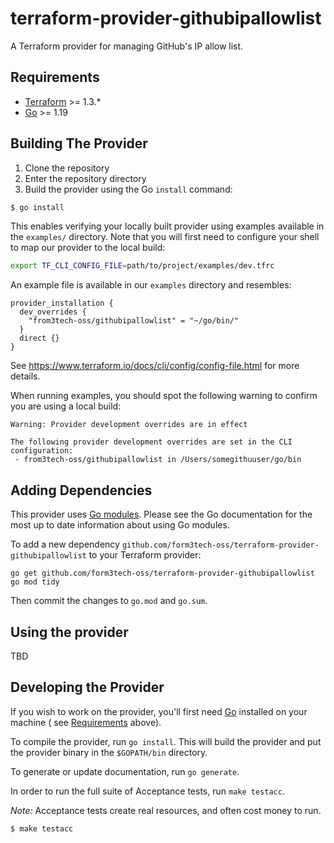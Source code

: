 # terraform-provider-githubipallowlist

A Terraform provider for managing GitHub's IP allow list.

## Requirements

- [Terraform](https://www.terraform.io/downloads.html) >= 1.3.*
- [Go](https://golang.org/doc/install) >= 1.19

## Building The Provider

1. Clone the repository
1. Enter the repository directory
1. Build the provider using the Go `install` command:

```sh
$ go install
```

This enables verifying your locally built provider using examples available in the `examples/` directory.
Note that you will first need to configure your shell to map our provider to the local build:

```sh
export TF_CLI_CONFIG_FILE=path/to/project/examples/dev.tfrc
```

An example file is available in our `examples` directory and resembles:

```hcl
provider_installation {
  dev_overrides {
    "from3tech-oss/githubipallowlist" = "~/go/bin/"
  }
  direct {}
}
```

See https://www.terraform.io/docs/cli/config/config-file.html for more details.

When running examples, you should spot the following warning to confirm you are using a local build:

```console
Warning: Provider development overrides are in effect

The following provider development overrides are set in the CLI configuration:
 - from3tech-oss/githubipallowlist in /Users/somegithuuser/go/bin
```

## Adding Dependencies

This provider uses [Go modules](https://github.com/golang/go/wiki/Modules).
Please see the Go documentation for the most up to date information about using Go modules.

To add a new dependency `github.com/form3tech-oss/terraform-provider-githubipallowlist` to your Terraform provider:

```
go get github.com/form3tech-oss/terraform-provider-githubipallowlist
go mod tidy
```

Then commit the changes to `go.mod` and `go.sum`.

## Using the provider

TBD

## Developing the Provider

If you wish to work on the provider, you'll first need [Go](http://www.golang.org) installed on your machine (
see [Requirements](#requirements) above).

To compile the provider, run `go install`. This will build the provider and put the provider binary in the `$GOPATH/bin`
directory.

To generate or update documentation, run `go generate`.

In order to run the full suite of Acceptance tests, run `make testacc`.

*Note:* Acceptance tests create real resources, and often cost money to run.

```sh
$ make testacc
```
